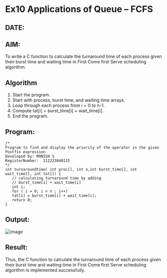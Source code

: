 # Ex10 Applications of Queue – FCFS
## DATE:
## AIM:
To write a C function to calculate the turnaround time of each process given their burst time and waiting time in First Come first Serve scheduling algorithm.
## Algorithm
1. Start the program.
2. Start with process, burst time, and waiting time arrays.
3. Loop through each process from i = 0 to n-1.
4. Compute tat[i] = burst_time[i] + wait_time[i]. 
5. End the program.

## Program:
```
/*
Program to find and display the priority of the operator in the given Postfix expression
Developed by: MONISH S
RegisterNumber:  212223040115
*/
int turnaroundtime( int proc[], int n,int burst_time[], int wait_time[], int tat[]) { 
   // calculating turnaround time by adding 
   // burst_time[i] + wait_time[i] 
   int i; 
   for ( i = 0; i < n ; i++) 
   tat[i] = burst_time[i] + wait_time[i]; 
   return 0; 
} 
```

## Output:

![image](https://github.com/user-attachments/assets/dfe02c31-9485-4326-ac86-857b617a37b1)


## Result:
Thus, the C function to calculate the turnaround time of each process given their burst time and waiting time in First Come first Serve scheduling algorithm is implemented successfully.
